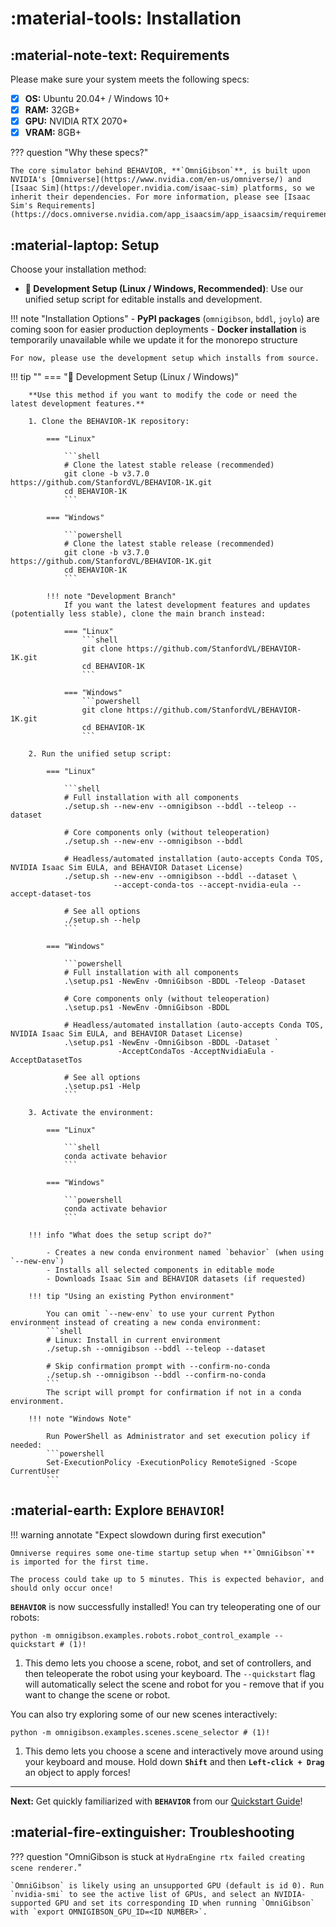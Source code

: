 # :material-tools: **Installation**

## :material-note-text: **Requirements**

Please make sure your system meets the following specs:

- [x] **OS:** Ubuntu 20.04+ / Windows 10+
- [x] **RAM:** 32GB+
- [x] **GPU:** NVIDIA RTX 2070+
- [x] **VRAM:** 8GB+

??? question "Why these specs?"
    
    The core simulator behind BEHAVIOR, **`OmniGibson`**, is built upon NVIDIA's [Omniverse](https://www.nvidia.com/en-us/omniverse/) and [Isaac Sim](https://developer.nvidia.com/isaac-sim) platforms, so we inherit their dependencies. For more information, please see [Isaac Sim's Requirements](https://docs.omniverse.nvidia.com/app_isaacsim/app_isaacsim/requirements.html).

## :material-laptop: **Setup**

Choose your installation method:

- **🔧 Development Setup (Linux / Windows, Recommended)**: Use our unified setup script for editable installs and development.
<!-- - **🐳 Docker Install (Linux only)**: Quick setup using our pre-built docker image. -->

!!! note "Installation Options"
    - **PyPI packages** (`omnigibson`, `bddl`, `joylo`) are coming soon for easier production deployments
    - **Docker installation** is temporarily unavailable while we update it for the monorepo structure
    
    For now, please use the development setup which installs from source.

!!! tip ""
    === "🔧 Development Setup (Linux / Windows)"

        **Use this method if you want to modify the code or need the latest development features.**

        1. Clone the BEHAVIOR-1K repository:

            === "Linux"

                ```shell
                # Clone the latest stable release (recommended)
                git clone -b v3.7.0 https://github.com/StanfordVL/BEHAVIOR-1K.git
                cd BEHAVIOR-1K
                ```

            === "Windows"

                ```powershell
                # Clone the latest stable release (recommended)
                git clone -b v3.7.0 https://github.com/StanfordVL/BEHAVIOR-1K.git
                cd BEHAVIOR-1K
                ```
            
            !!! note "Development Branch"
                If you want the latest development features and updates (potentially less stable), clone the main branch instead:
                
                === "Linux"
                    ```shell
                    git clone https://github.com/StanfordVL/BEHAVIOR-1K.git
                    cd BEHAVIOR-1K
                    ```
                
                === "Windows"
                    ```powershell
                    git clone https://github.com/StanfordVL/BEHAVIOR-1K.git
                    cd BEHAVIOR-1K
                    ```

        2. Run the unified setup script:

            === "Linux"

                ```shell
                # Full installation with all components
                ./setup.sh --new-env --omnigibson --bddl --teleop --dataset

                # Core components only (without teleoperation)
                ./setup.sh --new-env --omnigibson --bddl

                # Headless/automated installation (auto-accepts Conda TOS, NVIDIA Isaac Sim EULA, and BEHAVIOR Dataset License)
                ./setup.sh --new-env --omnigibson --bddl --dataset \
                           --accept-conda-tos --accept-nvidia-eula --accept-dataset-tos

                # See all options
                ./setup.sh --help
                ```

            === "Windows"

                ```powershell
                # Full installation with all components
                .\setup.ps1 -NewEnv -OmniGibson -BDDL -Teleop -Dataset

                # Core components only (without teleoperation)
                .\setup.ps1 -NewEnv -OmniGibson -BDDL

                # Headless/automated installation (auto-accepts Conda TOS, NVIDIA Isaac Sim EULA, and BEHAVIOR Dataset License)
                .\setup.ps1 -NewEnv -OmniGibson -BDDL -Dataset `
                            -AcceptCondaTos -AcceptNvidiaEula -AcceptDatasetTos

                # See all options
                .\setup.ps1 -Help
                ```

        3. Activate the environment:

            === "Linux"

                ```shell
                conda activate behavior
                ```

            === "Windows"

                ```powershell
                conda activate behavior
                ```

        !!! info "What does the setup script do?"
            
            - Creates a new conda environment named `behavior` (when using `--new-env`)
            - Installs all selected components in editable mode
            - Downloads Isaac Sim and BEHAVIOR datasets (if requested)

        !!! tip "Using an existing Python environment"
            
            You can omit `--new-env` to use your current Python environment instead of creating a new conda environment:
            ```shell
            # Linux: Install in current environment
            ./setup.sh --omnigibson --bddl --teleop --dataset
            
            # Skip confirmation prompt with --confirm-no-conda
            ./setup.sh --omnigibson --bddl --confirm-no-conda
            ```
            The script will prompt for confirmation if not in a conda environment.

        !!! note "Windows Note"
            
            Run PowerShell as Administrator and set execution policy if needed:
            ```powershell
            Set-ExecutionPolicy -ExecutionPolicy RemoteSigned -Scope CurrentUser
            ```
<!--
    === "🐳 Install with Docker (Linux only)"

        Install **`OmniGibson`** with Docker is supported for **🐧 Linux** only.

        ??? info "Need to install docker or NVIDIA docker?"
            
            ```{.shell .annotate}
            # Install docker
            curl https://get.docker.com | sh && sudo systemctl --now enable docker

            # Install nvidia-docker runtime
            distribution=$(. /etc/os-release;echo $ID$VERSION_ID) \
                && curl -fsSL https://nvidia.github.io/libnvidia-container/gpgkey | \
                sudo gpg --dearmor -o /usr/share/keyrings/nvidia-container-toolkit-keyring.gpg \
                && curl -s -L https://nvidia.github.io/libnvidia-container/$distribution/libnvidia-container.list | \
                sed 's#deb https://#deb [signed-by=/usr/share/keyrings/nvidia-container-toolkit-keyring.gpg] https://#g' | \
                sudo tee /etc/apt/sources.list.d/nvidia-container-toolkit.list
            sudo apt-get update
            sudo apt-get install -y nvidia-docker2 # install
            sudo systemctl restart docker # restart docker engine
            ```

        1. Install our docker launching scripts:
            ```shell
            curl -LJO https://raw.githubusercontent.com/StanfordVL/OmniGibson/main/docker/run_docker.sh
            chmod a+x run_docker.sh
            ```

            ??? question annotate "What is being installed?"

                Our docker image automatically ships with a pre-configured conda virtual environment named `omnigibson` with Isaac Sim and **`OmniGibson`** pre-installed. Upon running the first time, our scene and object assets will automatically be downloaded as well.

        2. Then, simply launch the shell script:

            === "Headless"

                ```{.shell .annotate}
                sudo ./run_docker.sh -h <ABS_DATA_PATH> # (1)!
                ```

                1.  `<ABS_DATA_PATH>` specifies the **absolute** path data will be stored on your machine (if no `<ABS_DATA_PATH>` is specified, it defaults to `./omnigibson_data`). This needs to be called each time the docker container is run!


            === "GUI"

                ```{.shell .annotate}
                sudo ./run_docker.sh <ABS_DATA_PATH> # (1)!
                ```

                1.  `<ABS_DATA_PATH>` specifies the **absolute** path data will be stored on your machine (if no `<ABS_DATA_PATH>` is specified, it defaults to `./omnigibson_data`). This needs to be called each time the docker container is run!

            
            ??? warning annotate "Are you using NFS or AFS?"

                Docker containers are unable to access NFS or AFS drives, so if `run_docker.sh` are located on an NFS / AFS partition, please set `<DATA_PATH>` to an alternative data directory located on a non-NFS / AFS partition.
-->


## :material-earth: **Explore `BEHAVIOR`!**

!!! warning annotate "Expect slowdown during first execution"

    Omniverse requires some one-time startup setup when **`OmniGibson`** is imported for the first time.
    
    The process could take up to 5 minutes. This is expected behavior, and should only occur once!

**`BEHAVIOR`** is now successfully installed! You can try teleoperating one of our robots:

```{.shell .annotate}
python -m omnigibson.examples.robots.robot_control_example --quickstart # (1)!
```

1. This demo lets you choose a scene, robot, and set of controllers, and then teleoperate the robot using your keyboard.
    The `--quickstart` flag will automatically select the scene and robot for you - remove that if you want to change
    the scene or robot.


You can also try exploring some of our new scenes interactively:

```{.shell .annotate}
python -m omnigibson.examples.scenes.scene_selector # (1)!
```

1. This demo lets you choose a scene and interactively move around using your keyboard and mouse. Hold down **`Shift`** and then **`Left-click + Drag`** an object to apply forces!

***

**Next:** Get quickly familiarized with **`BEHAVIOR`** from our [Quickstart Guide](./quickstart.md)!


## :material-fire-extinguisher: **Troubleshooting**

??? question "OmniGibson is stuck at `HydraEngine rtx failed creating scene renderer.`"

    `OmniGibson` is likely using an unsupported GPU (default is id 0). Run `nvidia-smi` to see the active list of GPUs, and select an NVIDIA-supported GPU and set its corresponding ID when running `OmniGibson` with `export OMNIGIBSON_GPU_ID=<ID NUMBER>`.
